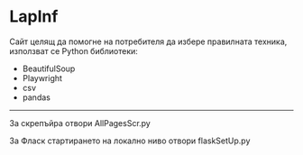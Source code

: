 <h1>LapInf</h1>

<p>Сайт целящ да помогне на потребителя да избере правилната техника, използват се Python библиотеки:</p>
<ul>
    <li>BeautifulSoup</li>
    <li>Playwright</li>
    <li>csv</li>
    <li>pandas</li>
</ul>
<hr>
<p>За скрепъйра отвори AllPagesScr.py</p>
<p>За Фласк стартирането на локално ниво отвори flaskSetUp.py</p>
